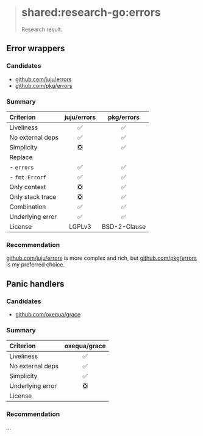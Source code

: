 > # shared:research-go:errors
>
> Research result.

## Error wrappers

### Candidates

- [github.com/juju/errors](https://github.com/juju/errors/)
- [github.com/pkg/errors](https://github.com/pkg/errors/)

### Summary

| Criterion        | juju/errors | pkg/errors   |
|:-----------------|:-----------:|:------------:|
| Liveliness       | ✅          | ✅           |
| No external deps | ✅          | ✅           |
| Simplicity       | ❎          | ✅           |
| Replace          |             |              |
| - `errors`       | ✅          | ✅           |
| - `fmt.Errorf`   | ✅          | ✅           |
| Only context     | ❎          | ✅           |
| Only stack trace | ❎          | ✅           |
| Combination      | ✅          | ✅           |
| Underlying error | ✅          | ✅           |
| License          | LGPLv3      | BSD-2-Clause |

### Recommendation

[github.com/juju/errors](https://github.com/juju/errors/) is more complex and rich,
but [github.com/pkg/errors](https://github.com/pkg/errors/) is my preferred choice.

## Panic handlers

### Candidates

- [github.com/oxequa/grace](https://github.com/oxequa/grace/)

### Summary

| Criterion        | oxequa/grace |
|:-----------------|:------------:|
| Liveliness       | ✅           |
| No external deps | ✅           |
| Simplicity       | ✅           |
| Underlying error | ❎           |
| License          |              |

### Recommendation

...
